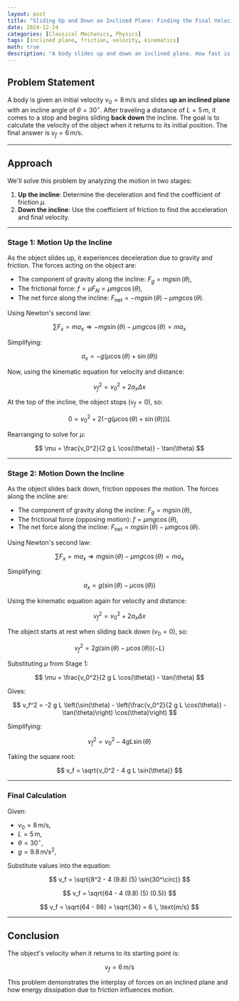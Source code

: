 ```yaml
---
layout: post
title: "Sliding Up and Down an Inclined Plane: Finding the Final Velocity"
date: 2024-12-24
categories: [Classical Mechanics, Physics]
tags: [inclined plane, friction, velocity, kinematics]
math: true
description: "A body slides up and down an inclined plane. How fast is it moving when it returns to its starting point?"
---
```


## Problem Statement

A body is given an initial velocity $v_0 = 8 \, \text{m/s}$ and slides **up an inclined plane** with an incline angle of $\theta = 30^\circ$. After traveling a distance of $L = 5 \, \text{m}$, it comes to a stop and begins sliding **back down** the incline. The goal is to calculate the velocity of the object when it returns to its initial position. The final answer is $v_f = 6 \, \text{m/s}$.

---

## Approach

We'll solve this problem by analyzing the motion in two stages: 

1. **Up the incline**: Determine the deceleration and find the coefficient of friction $\mu$.
2. **Down the incline**: Use the coefficient of friction to find the acceleration and final velocity.

---

### Stage 1: Motion Up the Incline

As the object slides up, it experiences deceleration due to gravity and friction. The forces acting on the object are:

- The component of gravity along the incline: $F_g = m g \sin(\theta)$,
- The frictional force: $f = \mu F_N = \mu m g \cos(\theta)$,
- The net force along the incline: $F_\text{net} = -m g \sin(\theta) - \mu m g \cos(\theta)$.

Using Newton's second law:

$$
\sum F_x = m a_x \Rightarrow -m g \sin(\theta) - \mu m g \cos(\theta) = m a_x
$$

Simplifying:

$$
a_x = -g (\mu \cos(\theta) + \sin(\theta))
$$

Now, using the kinematic equation for velocity and distance:

$$
v_f^2 = v_0^2 + 2 a_x \Delta x
$$

At the top of the incline, the object stops ($v_f = 0$), so:

$$
0 = v_0^2 + 2 \left(-g (\mu \cos(\theta) + \sin(\theta))\right) L
$$

Rearranging to solve for $\mu$:

$$
\mu = \frac{v_0^2}{2 g L \cos(\theta)} - \tan(\theta)
$$

---

### Stage 2: Motion Down the Incline

As the object slides back down, friction opposes the motion. The forces along the incline are:

- The component of gravity along the incline: $F_g = m g \sin(\theta)$,
- The frictional force (opposing motion): $f = \mu m g \cos(\theta)$,
- The net force along the incline: $F_\text{net} = m g \sin(\theta) - \mu m g \cos(\theta)$.

Using Newton's second law:

$$
\sum F_x = m a_x \Rightarrow m g \sin(\theta) - \mu m g \cos(\theta) = m a_x
$$

Simplifying:

$$
a_x = g (\sin(\theta) - \mu \cos(\theta))
$$

Using the kinematic equation again for velocity and distance:

$$
v_f^2 = v_0^2 + 2 a_x \Delta x
$$

The object starts at rest when sliding back down ($v_0 = 0$), so:

$$
v_f^2 = 2 g (\sin(\theta) - \mu \cos(\theta)) (-L)
$$

Substituting $\mu$ from Stage 1:

$$
\mu = \frac{v_0^2}{2 g L \cos(\theta)} - \tan(\theta)
$$

Gives:

$$
v_f^2 = -2 g L \left(\sin(\theta) - \left(\frac{v_0^2}{2 g L \cos(\theta)} - \tan(\theta)\right) \cos(\theta)\right)
$$

Simplifying:

$$
v_f^2 = v_0^2 - 4 g L \sin(\theta)
$$

Taking the square root:

$$
v_f = \sqrt{v_0^2 - 4 g L \sin(\theta)}
$$

---

### Final Calculation

Given:

- $v_0 = 8 \, \text{m/s}$,
- $L = 5 \, \text{m}$,
- $\theta = 30^\circ$,
- $g = 9.8 \, \text{m/s}^2$,

Substitute values into the equation:

$$
v_f = \sqrt{8^2 - 4 (9.8) (5) \sin(30^\circ)}
$$

$$
v_f = \sqrt{64 - 4 (9.8) (5) (0.5)}
$$

$$
v_f = \sqrt{64 - 98} = \sqrt{36} = 6 \, \text{m/s}
$$

---

## Conclusion

The object's velocity when it returns to its starting point is:

$$
v_f = 6 \, \text{m/s}
$$

This problem demonstrates the interplay of forces on an inclined plane and how energy dissipation due to friction influences motion.
